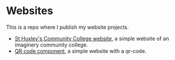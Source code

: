 # Websites
This is a repo where I publish my website projects.
* [St Huxley's Community College website](https://neoscripter.github.io/Websites/school-homepage/), a simple website of an imaginery community college.
* [QR code component](https://neoscripter.github.io/Websites/QR-code-component/), a simple website with a qr-code.